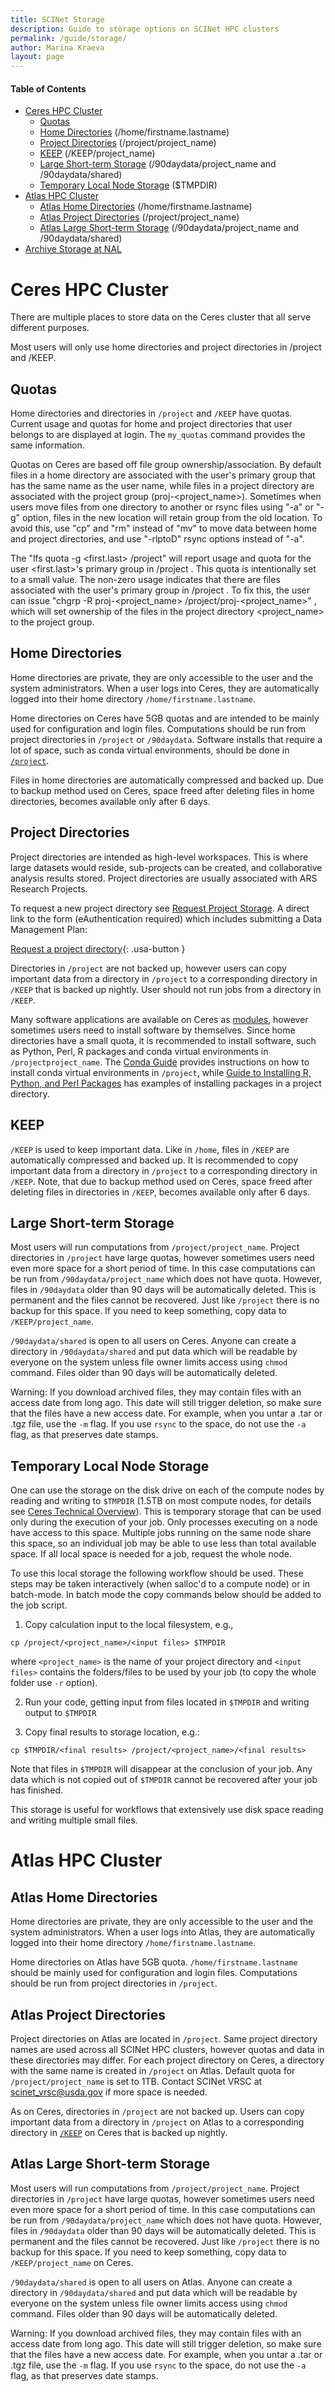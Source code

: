 ```yaml
---
title: SCINet Storage
description: Guide to storage options on SCINet HPC clusters
permalink: /guide/storage/
author: Marina Kraeva
layout: page
---
```


#### Table of Contents
* [Ceres HPC Cluster](#ceres-hpc-cluster)
  * [Quotas](#quotas)
  * [Home Directories](#home-directories) (/home/firstname.lastname)
  * [Project Directories](#project-directories) (/project/project_name)
  * [KEEP](#keep) (/KEEP/project_name)
  * [Large Short-term Storage](#large-short-term-storage) (/90daydata/project_name and /90daydata/shared)
  * [Temporary Local Node Storage](#temporary-local-node-storage) ($TMPDIR)  
* [Atlas HPC Cluster](#atlas-hpc-cluster)
  * [Atlas Home Directories](#atlas-home-directories) (/home/firstname.lastname)
  * [Atlas Project Directories](#atlas-project-directories) (/project/project_name)
  * [Atlas Large Short-term Storage](#atlas-large-short-term-storage) (/90daydata/project_name and /90daydata/shared)
* [Archive Storage at NAL](#archive-storage-at-nal)

# Ceres HPC Cluster

There are multiple places to store data on the Ceres cluster that all serve different purposes. 

Most users will only use home directories and project directories in /project and /KEEP.

## Quotas

Home directories and directories in `/project`  and `/KEEP` have quotas. Current usage and quotas for home and project 
directories that user belongs to are displayed at login. The `my_quotas` command provides the same information.

Quotas on Ceres are based off file group ownership/association. By default files in a home directory are associated with the user's
primary group that has the same name as the user name, while files in a project directory are associated with the project
group (proj-<project_name>). Sometimes when users move files from one directory to another or rsync files using "-a" or "-g" 
option, files in the new location will retain group from the old location. To avoid this, use "cp" and "rm" instead of "mv" 
to move data between home and project directories, and use "-rlptoD" rsync options instead  of "-a". 

The "lfs quota -g <first.last> /project" will report usage and quota for the user <first.last>'s primary group in /project . This quota is 
intentionally set to a small value. The non-zero usage indicates that there are files associated with the user's primary group
in /project . To fix this, the user can issue "chgrp -R proj-<project_name> /project/proj-<project_name>" , which will
set ownership of the files in the project directory <project_name> to the project group.

## Home Directories

Home directories are private, they are only accessible to the user and the system administrators. When a user logs 
into Ceres, they are automatically logged into their home directory `/home/firstname.lastname`. 

Home directories on Ceres have 5GB quotas and are intended to be mainly used for configuration and login files. Computations 
should be run from project directories in `/project` or `/90daydata`. Software installs that require a lot of space, 
such as conda virtual environments, should be done in [`/project`](#project-directories).

Files in home directories are automatically compressed and backed up. Due to backup method used on Ceres, space freed 
after deleting files in home directories, becomes available only after 6 days.

## Project Directories

Project directories are intended as high-level workspaces. This is where large datasets would reside, sub-projects can be 
created, and collaborative analysis results stored. Project directories are usually associated with ARS Research Projects.

To request a new project directory see [Request Project Storage](/support/request-storage). A direct link to the form 
(eAuthentication required) which includes submitting a Data Management Plan:

[Request a project directory](https://e.arsnet.usda.gov/sites/OCIO/scinet/accounts/SitePages/Project_Allocation_Request.aspx){: .usa-button }

Directories in `/project` are not backed up, however users can copy important data from a directory in `/project` to a 
corresponding directory in `/KEEP` that is backed up nightly. User should not run jobs from a directory in `/KEEP`.

Many software applications are available on Ceres as [modules](https://scinet.usda.gov/guide/ceres/#modules), however sometimes 
users need to install software by themselves. Since home directories have a small quota, it is recommended to install software, 
such as Python, Perl, R packages and conda virtual environments in `/projectproject_name`. 
The [Conda Guide](https://scinet.usda.gov/guide/conda/#example-2-installing-tensorflow-into-a-keep-directory) provides instructions 
on how to install conda virtual environments in `/project`, while 
[Guide to Installing R, Python, and Perl Packages](https://scinet.usda.gov/guide/packageinstall/) has examples of
installing packages in a project directory.

## KEEP

`/KEEP` is used to keep important data. Like in `/home`, 
files in `/KEEP` are automatically compressed and backed up. It is recommended to copy important data from a directory in 
`/project` to a corresponding directory in `/KEEP`. Note, that due to backup method used on Ceres, space freed after deleting files 
in directories in `/KEEP`, becomes available only after 6 days.


## Large Short-term Storage

Most users will run computations from `/project/project_name`. Project directories in `/project` have large quotas, however sometimes 
users need even more space for a short period of time. In this case computations can be run from `/90daydata/project_name` which does 
not have quota. However, files in `/90daydata` older than 90 days will be automatically deleted. This is permanent and the files cannot 
be recovered. Just like `/project` there is no backup for this space. If you need to keep something, copy data to `/KEEP/project_name`.

`/90daydata/shared` is open to all users on Ceres. Anyone can create a directory in `/90daydata/shared` and put data which will be readable 
by everyone on the system unless file owner limits access using `chmod` command. Files older than 90 days will be automatically deleted.

Warning: If you download archived files, they may contain files with an access date from long ago. This date will still trigger deletion, 
so make sure that the files have a new access date. For example, when you untar a .tar or .tgz file, use the `-m` flag. If you use `rsync` to 
the space, do not use the `-a` flag, as that preserves date stamps.

## Temporary Local Node Storage

One can use the storage on the disk drive on each of the compute nodes by reading and writing to `$TMPDIR` (1.5TB on most compute nodes, 
for details see [Ceres Technical Overview](https://scinet.usda.gov/guide/ceres/#technical-overview)).  This is temporary storage that can 
be used only during the execution of your job. Only processes executing on a node have access to this space.  Multiple jobs running on the 
same node share this space, so an individual job may be able to use less than total available space. If all local space is needed for a job, 
request the whole node.

To use this local storage the following workflow should be used.  These steps may be taken interactively (when salloc'd to a compute node) 
or in batch-mode. In batch mode the copy commands below should be added to the job script.

1.	Copy calculation input to the local filesystem, e.g., 
```
cp /project/<project_name>/<input files> $TMPDIR
``` 
where `<project_name>` is the name of your project directory and `<input files>` contains the folders/files to be used by your job (to copy the 
whole folder use `-r` option).

2.	Run your code, getting input from files located in `$TMPDIR` and writing output to `$TMPDIR`

3.	Copy final results to storage location, e.g.:
```
cp $TMPDIR/<final results> /project/<project_name>/<final results>
```

Note that files in `$TMPDIR` will disappear at the conclusion of your job.  Any data which is not copied out of `$TMPDIR` cannot be recovered 
after your job has finished.

This storage is useful for workflows that extensively use disk space reading and writing multiple small files.

# Atlas HPC Cluster

## Atlas Home Directories

Home directories are private, they are only accessible to the user and the system administrators. When a user logs 
into Atlas, they are automatically logged into their home directory `/home/firstname.lastname`. 

Home directories on Atlas have 5GB quota. `/home/firstname.lastname` should be mainly used for configuration and login files. Computations should be run from project directories in `/project`.

## Atlas Project Directories

Project directories on Atlas are located in `/project`. Same project directory names are used across all SCINet HPC clusters, however quotas and data in
these directories may differ. For each project directory on Ceres, a directory with the same name is created in `/project` on Atlas. Default quota for
`/project/project_name` is set to 1TB. Contact SCINet VRSC at scinet_vrsc@usda.gov if more space is needed. 

As on Ceres, directories in `/project` are not backed up. Users can copy important data from a directory in `/project` on Atlas to a 
corresponding directory in [`/KEEP`](#keep) on Ceres that is backed up nightly.

## Atlas Large Short-term Storage

Most users will run computations from `/project/project_name`. Project directories in `/project` have large quotas, however sometimes 
users need even more space for a short period of time. In this case computations can be run from `/90daydata/project_name` which does 
not have quota. However, files in `/90daydata` older than 90 days will be automatically deleted. This is permanent and the files cannot 
be recovered. Just like `/project` there is no backup for this space. If you need to keep something, copy data to `/KEEP/project_name` on Ceres.

`/90daydata/shared` is open to all users on Atlas. Anyone can create a directory in `/90daydata/shared` and put data which will be readable 
by everyone on the system unless file owner limits access using `chmod` command. Files older than 90 days will be automatically deleted.

Warning: If you download archived files, they may contain files with an access date from long ago. This date will still trigger deletion, 
so make sure that the files have a new access date. For example, when you untar a .tar or .tgz file, use the `-m` flag. If you use `rsync` to 
the space, do not use the `-a` flag, as that preserves date stamps.

